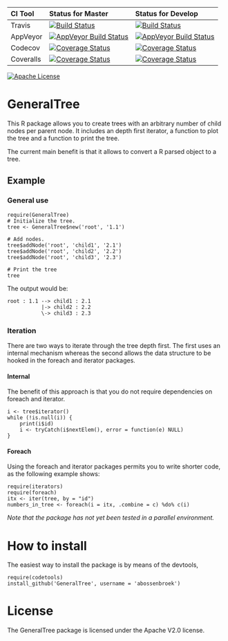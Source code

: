 
| CI Tool        | Status for Master     | Status for Develop  |
|:---------------|:----------------------|:--------------------|
| Travis         |[![Build Status](https://travis-ci.org/abossenbroek/GeneralTree.svg?branch=master)](https://travis-ci.org/abossenbroek/GeneralTree) | [![Build Status](https://travis-ci.org/abossenbroek/GeneralTree.svg?branch=develop)](https://travis-ci.org/abossenbroek/GeneralTree) |
| AppVeyor       |[![AppVeyor Build Status](https://ci.appveyor.com/api/projects/status/github/abossenbroek/GeneralTree?branch=develop&svg=true)](https://ci.appveyor.com/project/abossenbroek/GeneralTree) | [![AppVeyor Build Status](https://ci.appveyor.com/api/projects/status/github/abossenbroek/GeneralTree?branch=master&svg=true)](https://ci.appveyor.com/project/abossenbroek/GeneralTree) |
| Codecov        |[![Coverage Status](https://img.shields.io/codecov/c/github/abossenbroek/GeneralTree/master.svg)](https://codecov.io/github/abossenbroek/GeneralTree?branch=master) | [![Coverage Status](https://img.shields.io/codecov/c/github/abossenbroek/GeneralTree/develop.svg)](https://codecov.io/github/abossenbroek/GeneralTree?branch=develop) |
| Coveralls     |[![Coverage Status](https://coveralls.io/repos/github/abossenbroek/GeneralTree/badge.svg?branch=master)](https://coveralls.io/github/abossenbroek/GeneralTree?branch=master) | [![Coverage Status](https://coveralls.io/repos/github/abossenbroek/GeneralTree/badge.svg?branch=develop)](https://coveralls.io/github/abossenbroek/GeneralTree?branch=develop) |

[![Apache License](http://img.shields.io/badge/license-APACHE2-blue.svg)](https://www.apache.org/licenses/LICENSE-2.0.html)

# GeneralTree
This R package allows you to create trees with an arbitrary number of child
nodes per parent node. It includes an depth first iterator, a function to plot
the tree and a function to print the tree.

The current main benefit is that it allows to convert a R parsed object to a
tree.

## Example

### General use
```{r}
require(GeneralTree)
# Initialize the tree.
tree <- GeneralTree$new('root', '1.1')

# Add nodes.
tree$addNode('root', 'child1', '2.1')
tree$addNode('root', 'child2', '2.2')
tree$addNode('root', 'child3', '2.3')

# Print the tree
tree
```

The output would be:
```
root : 1.1 --> child1 : 2.1
           |-> child2 : 2.2
           \-> child3 : 2.3
```

### Iteration
There are two ways to iterate through the tree depth first. The first uses an
internal mechanism whereas the second allows the data structure to be hooked in
the foreach and iterator packages.

#### Internal
The benefit of this approach is that you do not require dependencies on foreach
and iterator.
```{r}
i <- tree$iterator()
while (!is.null(i)) {
    print(i$id)
    i <- tryCatch(i$nextElem(), error = function(e) NULL)
}
```

#### Foreach
Using the foreach and iterator packages permits you to write shorter code, as
the following example shows:

```{r}
require(iterators)
require(foreach)
itx <- iter(tree, by = "id")
numbers_in_tree <- foreach(i = itx, .combine = c) %do% c(i)
```

_Note that the package has not yet been tested in a parallel environment._

# How to install
The easiest way to install the package is by means of the devtools,

```{r}
require(codetools)
install_github('GeneralTree', username = 'abossenbroek')
```

# License
The GeneralTree package is licensed under the Apache V2.0 license.

